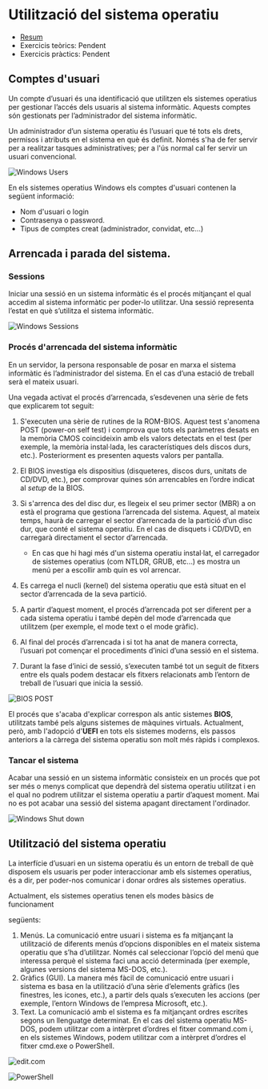 Utilització del sistema operatiu
========================================


* [Resum](https://gitpitch.com/jrodr236/som/master?p=UtilitzacioSistemesPropietaris)
* Exercicis teòrics: Pendent
* Exercicis pràctics: Pendent

Comptes d'usuari
----------------

Un compte d’usuari és una identificació que utilitzen els sistemes
operatius per gestionar l’accés dels usuaris al sistema informàtic.
Aquests comptes són gestionats per l’administrador del sistema
informàtic.

Un administrador d’un sistema operatiu és l’usuari que té tots els
drets, permisos i atributs en el sistema en què és definit. Només s'ha
de fer servir per a realitzar tasques administratives; per a l'ús normal
cal fer servir un usuari convencional.

![Windows Users](https://s3.amazonaws.com/webucator-how-tos/1215.gif)

En els sistemes operatius Windows els comptes d'usuari contenen la
següent informació:

-   Nom d'usuari o login
-   Contrasenya o password.
-   Tipus de comptes creat (administrador, convidat, etc...)

Arrencada i parada del sistema.
-------------------------------

### Sessions

Iniciar una sessió en un sistema informàtic és el procés mitjançant el
qual accedim al sistema informàtic per poder-lo utilitzar. Una sessió
representa l’estat en què s’utilitza el sistema informàtic.

![Windows Sessions](http://guruhelp.net/img/windows/windows-10-task-manager11.jpg)

### Procés d'arrencada del sistema informàtic

En un servidor, la persona responsable de posar en marxa el sistema
informàtic és l’administrador del sistema. En el cas d’una estació de
treball serà el mateix usuari.

Una vegada activat el procés d’arrencada, s’esdevenen una sèrie de fets
que explicarem tot seguit:

1.  S'executen una sèrie de rutines de la ROM-BIOS. Aquest test
    s'anomena POST (power-on self test) i comprova que tots els
    paràmetres desats en la memòria CMOS coincideixin amb els valors
    detectats en el test (per exemple, la memòria instal·lada, les
    característiques dels discos durs, etc.). Posteriorment es presenten
    aquests valors per pantalla.
2.  El BIOS investiga els dispositius (disqueteres, discos durs, unitats
    de CD/DVD, etc.), per comprovar quines són arrencables en l’ordre
    indicat al *setup* de la BIOS.
3.  Si s'arrenca des del disc dur, es llegeix el seu primer sector (MBR)
    a on està el programa que gestiona l’arrencada del sistema. Aquest,
    al mateix temps, haurà de carregar el sector d’arrencada de la
    partició d’un disc dur, que conté el sistema operatiu. En el cas de
    disquets i CD/DVD, en carregarà directament el sector d’arrencada.

    -   En cas que hi hagi més d'un sistema operatiu instal·lat, el
    carregador de sistemes operatius (com NTLDR, GRUB, etc...) es mostra
    un menú per a escollir amb quin es vol arrencar.

1.  Es carrega el nucli (kernel) del sistema operatiu que està situat en
    el sector d’arrencada de la seva partició.
2.  A partir d’aquest moment, el procés d’arrencada pot ser diferent per
    a cada sistema operatiu i també depèn del mode d’arrencada que
    utilitzem (per exemple, el mode text o el mode gràfic).
3.  Al final del procés d’arrencada i si tot ha anat de manera correcta,
    l’usuari pot començar el procediments d’inici d’una sessió en el
    sistema.
4.  Durant la fase d’inici de sessió, s’executen també tot un seguit de
    fitxers entre els quals podem destacar els fitxers relacionats amb
    l’entorn de treball de l’usuari que inicia la sessió.

![BIOS POST](https://www.howtogeek.com/wp-content/uploads/2010/05/xsshot117.png.pagespeed.gp+jp+jw+pj+ws+js+rj+rp+rw+ri+cp+md.ic.J7Spr9yQi2.png)

El procés que s'acaba d'explicar correspon als antic sistemes **BIOS**, utilitzats també pels alguns sistemes de màquines virtuals. Actualment, però, amb l'adopció d'**UEFI** en tots els sistemes moderns, els passos anteriors a la càrrega del sistema operatiu son molt més ràpids i complexos.


### Tancar el sistema

Acabar una sessió en un sistema informàtic consisteix en un procés que
pot ser més o menys complicat que dependrà del sistema operatiu
utilitzat i en el qual no podrem utilitzar el sistema operatiu a partir
d’aquest moment. Mai no es pot acabar una sessió del sistema apagant
directament l'ordinador.

![Windows Shut down](https://img.purch.com/o/aHR0cDovL3d3dy5sYXB0b3BtYWcuY29tL2ltYWdlcy93cC9wdXJjaC1hcGkvaW5jb250ZW50LzIwMTIvMDgvcG93ZXItYnV0dG9uLWkuanBn)

Utilització del sistema operatiu
--------------------------------

La interfície d’usuari en un sistema operatiu és un entorn de treball de
què disposem els usuaris per poder interaccionar amb els sistemes
operatius, és a dir, per poder-nos comunicar i donar ordres als sistemes
operatius.

Actualment, els sistemes operatius tenen els modes bàsics de
funcionament

següents:

1.  Menús. La comunicació entre usuari i sistema es fa mitjançant la
    utilització de diferents menús d’opcions disponibles en el mateix
    sistema operatiu que s’ha d’utilitzar. Només cal seleccionar l’opció
    del menú que interessa perquè el sistema faci una acció determinada
    (per exemple, algunes versions del sistema MS-DOS, etc.).
2.  Gràfics (GUI). La manera més fàcil de comunicació entre usuari i
    sistema es basa en la utilització d’una sèrie d’elements gràfics
    (les finestres, les icones, etc.), a partir dels quals s’executen
    les accions (per exemple, l’entorn Windows de l’empresa Microsoft,
    etc.).
3.  Text. La comunicació amb el sistema es fa mitjançant ordres escrites
    segons un llenguatge determinat. En el cas del sistema operatiu
    MS-DOS, podem utilitzar com a intèrpret d’ordres el fitxer
    command.com i, en els sistemes Windows, podem utilitzar com a
    intèrpret d’ordres el fitxer cmd.exe o PowerShell.

![edit.com](https://i.stack.imgur.com/dJQOG.png)

![PowerShell](https://www.howtogeek.com/wp-content/uploads/2017/03/img_58c1e6c925557.png)